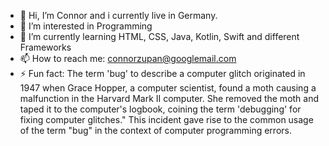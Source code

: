- 👋 Hi, I’m Connor and i currently live in Germany.
- 👀 I’m interested in Programming
- 🌱 I’m currently learning HTML, CSS, Java, Kotlin, Swift and different Frameworks
- 📫 How to reach me: connorzupan@googlemail.com
- ⚡ Fun fact: The term 'bug' to describe a computer glitch originated in 1947 when Grace Hopper, a computer scientist, found a moth causing a malfunction in the Harvard Mark II computer. She removed the moth and taped it to the computer's logbook, coining the term 'debugging' for fixing computer glitches." This incident gave rise to the common usage of the term "bug" in the context of computer programming errors.

<!---
ConnorDigital/ConnorDigital is a ✨ special ✨ repository because its `README.md` (this file) appears on your GitHub profile.
You can click the Preview link to take a look at your changes.
--->
